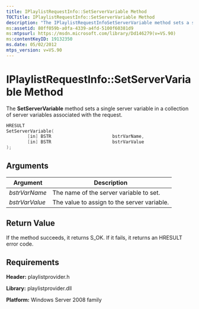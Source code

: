 ```yaml
---
title: IPlaylistRequestInfo::SetServerVariable Method
TOCTitle: IPlaylistRequestInfo::SetServerVariable Method
description: "The IPlaylistRequestInfoSetServerVariable method sets a single server variable in a collection of server variables associated with the request."
ms:assetid: 80ff059b-a0fa-4339-a4fd-5100f60381d9
ms:mtpsurl: https://msdn.microsoft.com/library/Dd146279(v=VS.90)
ms:contentKeyID: 19132350
ms.date: 05/02/2012
mtps_version: v=VS.90
---
```


# IPlaylistRequestInfo::SetServerVariable Method

The **SetServerVariable** method sets a single server variable in a collection of server variables associated with the request.

```cpp
HRESULT
SetServerVariable(
        [in] BSTR                       bstrVarName,
        [in] BSTR                       bstrVarValue
);
```

## Arguments

|Argument|Description|
|--- |--- |
|*bstrVarName*|The name of the server variable to set.|
|*bstrVarValue*|The value to assign to the server variable.|

## Return Value

If the method succeeds, it returns S\_OK. If it fails, it returns an HRESULT error code.

## Requirements

**Header:** playlistprovider.h

**Library:** playlistprovider.dll

**Platform:** Windows Server 2008 family
